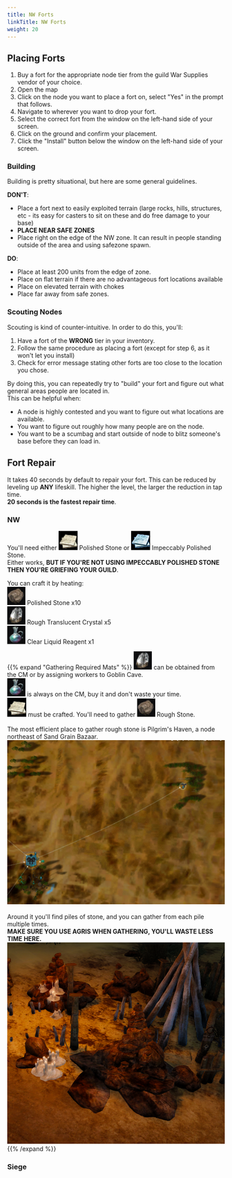 ```yaml
---
title: NW Forts
linkTitle: NW Forts
weight: 20
---
```


## Placing Forts
1. Buy a fort for the appropriate node tier from the guild War Supplies vendor of your choice.
2. Open the map
3. Click on the node you want to place a fort on, select "Yes" in the prompt that follows.
4. Navigate to wherever you want to drop your fort.
5. Select the correct fort from the window on the left-hand side of your screen.
6. Click on the ground and confirm your placement.
7. Click the "Install" button below the window on the left-hand side of your screen.

### Building
Building is pretty situational, but here are some general guidelines.

**DON'T**:
- Place a fort next to easily exploited terrain (large rocks, hills, structures, etc - its easy for casters to sit on these and do free damage to your base)
- **PLACE NEAR SAFE ZONES**
- Place right on the edge of the NW zone. It can result in people standing outside of the area and using safezone spawn.

**DO**:
- Place at least 200 units from the edge of zone.
- Place on flat terrain if there are no advantageous fort locations available
- Place on elevated terrain with chokes
- Place far away from safe zones.

### Scouting Nodes
Scouting is kind of counter-intuitive. In order to do this, you'll:
1. Have a fort of the **WRONG** tier in your inventory.
2. Follow the same procedure as placing a fort (except for step 6, as it won't let you install)
3. Check for error message stating other forts are too close to the location you chose.

By doing this, you can repeatedly try to "build" your fort and figure out what general areas people are located in.  
This can be helpful when:
- A node is highly contested and you want to figure out what locations are available.
- You want to figure out roughly how many people are on the node.
- You want to be a scumbag and start outside of node to blitz someone's base before they can load in.

## Fort Repair
It takes 40 seconds by default to repair your fort. This can be reduced by leveling up **ANY** lifeskill. The higher the level, the larger the reduction in tap time.  
**20 seconds is the fastest repair time**.

### NW
You'll need either ![Polished Stone](/items/Polished_Stone.png) Polished Stone or ![Impeccably Polished Stone](/items/Impeccably_Polished_Stone.png) Impeccably Polished Stone.  
Either works, **BUT IF YOU'RE NOT USING IMPECCABLY POLISHED STONE THEN YOU'RE GRIEFING YOUR GUILD**.

You can craft it by heating:  
![Polished Stone](/items/Rough_Stone.png) Polished Stone x10  
![Rough Translucent Crystal](/items/Rough_Translucent_Crystal.png) Rough Translucent Crystal x5  
![Clear Liquid Reagent](/items/Clear_Liquid_Reagent.png) Clear Liquid Reagent x1  

{{% expand "Gathering Required Mats" %}}
![Rough Translucent Crystal](/items/Rough_Translucent_Crystal.png) can be obtained from the CM or by assigning workers to Goblin Cave.  
![Clear Liquid Reagent](/items/Clear_Liquid_Reagent.png) is always on the CM, buy it and don't waste your time.  
![Polished Stone](/items/Polished_Stone.png) must be crafted. You'll need to gather ![Rough Stone](/items/Rough_Stone.png) Rough Stone.  
<br>
The most efficient place to gather rough stone is Pilgrim's Haven, a node northeast of Sand Grain Bazaar.  
![Pilgrim's Haven](/Pilgrims_Haven.jpg)  
<br>
Around it you'll find piles of stone, and you can gather from each pile multiple times.  
**MAKE SURE YOU USE AGRIS WHEN GATHERING, YOU'LL WASTE LESS TIME HERE.**  
![Pilgrim's Haven Stone Piles](/Pilgrims_Haven_Stone_Piles.png)
{{% /expand %}}

### Siege